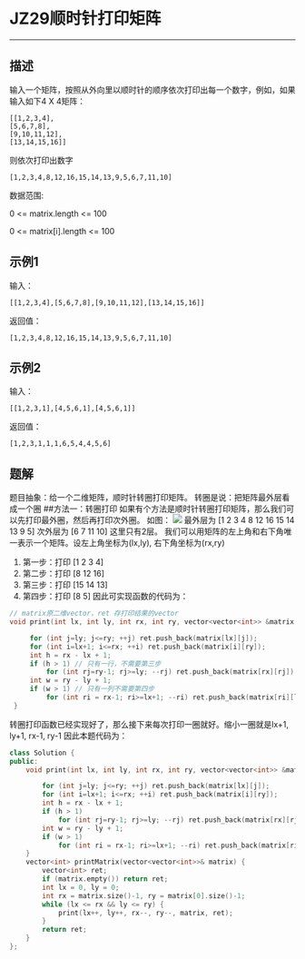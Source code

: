# JZ29顺时针打印矩阵

---

## 描述

输入一个矩阵，按照从外向里以顺时针的顺序依次打印出每一个数字，例如，如果输入如下4 X 4矩阵：

```
[[1,2,3,4],
[5,6,7,8],
[9,10,11,12],
[13,14,15,16]]
```

则依次打印出数字

```
[1,2,3,4,8,12,16,15,14,13,9,5,6,7,11,10]
```

数据范围:

0 <= matrix.length <= 100

0 <= matrix[i].length <= 100



## 示例1

输入：

```
[[1,2,3,4],[5,6,7,8],[9,10,11,12],[13,14,15,16]]
```

返回值：

```
[1,2,3,4,8,12,16,15,14,13,9,5,6,7,11,10]
```

## 示例2

输入：

```
[[1,2,3,1],[4,5,6,1],[4,5,6,1]]
```

返回值：

```
[1,2,3,1,1,1,6,5,4,4,5,6]
```





## 题解

题目抽象：给一个二维矩阵，顺时针转圈打印矩阵。
转圈是说：把矩阵最外层看成一个圈
\##方法一：转圈打印
如果有个方法是顺时针转圈打印矩阵，那么我们可以先打印最外圈，然后再打印次外圈。
如图：
![ ](https://uploadfiles.nowcoder.com/images/20200418/284295_1587193215624_F2282F9F07FF5D0E05D17985D7C0140C)
最外层为 [1 2 3 4 8 12 16 15 14 13 9 5]
次外层为 [6 7 11 10]
这里只有2层。
我们可以用矩阵的左上角和右下角唯一表示一个矩阵。设左上角坐标为(lx,ly), 右下角坐标为(rx,ry)

1. 第一步：打印 [1 2 3 4]
2. 第二步：打印 [8 12 16]
3. 第三步：打印 [15 14 13]
4. 第四步：打印 [8 5]
   因此可实现函数的代码为：

```cpp
// matrix原二维vector，ret 存打印结果的vector
void print(int lx, int ly, int rx, int ry, vector<vector<int>> &matrix, vector<int> &ret) {

     for (int j=ly; j<=ry; ++j) ret.push_back(matrix[lx][j]);
     for (int i=lx+1; i<=rx; ++i) ret.push_back(matrix[i][ry]);
     int h = rx - lx + 1;
     if (h > 1) // 只有一行，不需要第三步
         for (int rj=ry-1; rj>=ly; --rj) ret.push_back(matrix[rx][rj]);
     int w = ry - ly + 1;
     if (w > 1) // 只有一列不需要第四步
         for (int ri = rx-1; ri>=lx+1; --ri) ret.push_back(matrix[ri][ly]);
 }
```

转圈打印函数已经实现好了，那么接下来每次打印一圈就好。缩小一圈就是lx+1, ly+1, rx-1, ry-1
因此本题代码为：

```cpp
class Solution {
public:
    void print(int lx, int ly, int rx, int ry, vector<vector<int>> &matrix, vector<int> &ret) {

        for (int j=ly; j<=ry; ++j) ret.push_back(matrix[lx][j]);
        for (int i=lx+1; i<=rx; ++i) ret.push_back(matrix[i][ry]);
        int h = rx - lx + 1;
        if (h > 1)
            for (int rj=ry-1; rj>=ly; --rj) ret.push_back(matrix[rx][rj]);
        int w = ry - ly + 1;
        if (w > 1)
            for (int ri = rx-1; ri>=lx+1; --ri) ret.push_back(matrix[ri][ly]);
    }
    vector<int> printMatrix(vector<vector<int>>& matrix) {
        vector<int> ret;
        if (matrix.empty()) return ret;
        int lx = 0, ly = 0;
        int rx = matrix.size()-1, ry = matrix[0].size()-1;
        while (lx <= rx && ly <= ry) {
            print(lx++, ly++, rx--, ry--, matrix, ret);
        } 
        return ret;
    }
};
```

